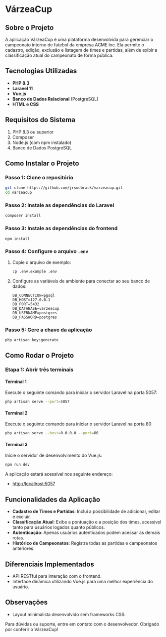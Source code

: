 # VárzeaCup

## Sobre o Projeto

A aplicação VárzeaCup é uma plataforma desenvolvida para gerenciar o campeonato interno de futebol da empresa ACME Inc. Ela permite o cadastro, edição, exclusão e listagem de times e partidas, além de exibir a classificação atual do campeonato de forma pública.

## Tecnologias Utilizadas
- **PHP 8.3**
- **Laravel 11**
- **Vue.js**
- **Banco de Dados Relacional** (PostgreSQL)
- **HTML e CSS**

## Requisitos do Sistema
1. PHP 8.3 ou superior
2. Composer
3. Node.js (com npm instalado)
4. Banco de Dados PostgreSQL

## Como Instalar o Projeto

### Passo 1: Clone o repositório
```bash
git clone https://github.com/jrsudbrack/varzeacup.git
cd varzeacup
```

### Passo 2: Instale as dependências do Laravel
```bash
composer install
```

### Passo 3: Instale as dependências do frontend
```bash
npm install
```

### Passo 4: Configure o arquivo `.env`
1. Copie o arquivo de exemplo:
    ```bash
    cp .env.example .env
    ```
2. Configure as variáveis de ambiente para conectar ao seu banco de dados:
    ```env
    DB_CONNECTION=pgsql
	DB_HOST=127.0.0.1
	DB_PORT=5432
	DB_DATABASE=varzeacup
	DB_USERNAME=postgres
	DB_PASSWORD=postgres
    ```

### Passo 5: Gere a chave da aplicação
```bash
php artisan key:generate
```

## Como Rodar o Projeto

### Etapa 1: Abrir três terminais

#### Terminal 1
Execute o seguinte comando para iniciar o servidor Laravel na porta 5057:
```bash
php artisan serve --port=5057
```

#### Terminal 2
Execute o seguinte comando para iniciar o servidor Laravel na porta 80:
```bash
php artisan serve --host=0.0.0.0 --port=80
```

#### Terminal 3
Inicie o servidor de desenvolvimento do Vue.js:
```bash
npm run dev
```

A aplicação estará acessível nos seguinte endereço:
- [http://localhost:5057](http://localhost:5057)

## Funcionalidades da Aplicação
- **Cadastro de Times e Partidas**: Inclui a possibilidade de adicionar, editar e excluir.
- **Classificação Atual**: Exibe a pontuação e a posição dos times, acessível tanto para usuários logados quanto públicos.
- **Autenticação**: Apenas usuários autenticados podem acessar as demais rotas.
- **Histórico de Campeonatos**: Registra todas as partidas e campeonatos anteriores.

## Diferenciais Implementados
- API RESTful para interação com o frontend.
- Interface dinâmica utilizando Vue.js para uma melhor experiência do usuário.

## Observações
- Layout minimalista desenvolvido sem frameworks CSS.

Para dúvidas ou suporte, entre em contato com o desenvolvedor. Obrigado por conferir o VárzeaCup!
